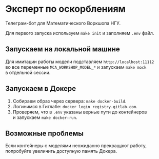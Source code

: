 # Эксперт по оскорблениям

Телеграм-бот для Математического Воркшопа НГУ.

Для первого запуска используем `make init` и заполняем `.env` файл.

## Запускаем на локальной машине

Для имитации работы модели подставляем `http://localhost:11112` во все переменные `MCA_WORKSHOP_MODEL_*` и запускаем `make mock` в отдельной сессии.

## Запускаем в Докере

1. Собираем образ через сервера: `make docker-build`.
1. Логинимся в Гитлабе: `docker login registry.gitlab.com`.
1. Проверяем, что в `.env` указаны верные пути до контейнеров и запускаем `make docker-run`.

## Возможные проблемы

Если контейнеры с моделями неожиданно прекращают работу, попробуйте увеличить доступную память Докера.

